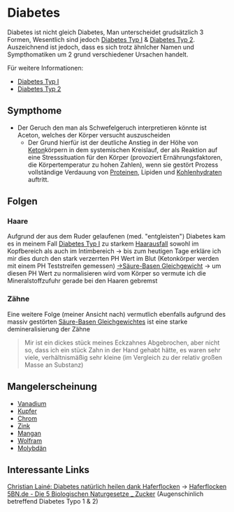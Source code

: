 # Diabetes

Diabetes ist nicht gleich Diabetes, Man unterscheidet grudsätzlich 3 Formen, Wesentlich sind jedoch [Diabetes Typ I](Diabetes%20Typ%201/Diabetes%20Typ%20I.md) & [Diabetes Typ 2](Diabetes%20Typ%202.md). Auszeichnend ist jedoch, dass es sich trotz ähnlcher Namen und Sympthomatiken um 2 grund verschiedener Ursachen handelt.

Für weitere Informationen:
- [Diabetes Typ I](Diabetes%20Typ%201/Diabetes%20Typ%20I.md)
- [Diabetes Typ 2](Diabetes%20Typ%202.md)


## Sympthome
- Der Geruch den man als Schwefelgeruch interpretieren könnte ist Aceton, welches der Körper versucht auszuscheiden
	- Der Grund hierfür ist der deutliche Anstieg in der Höhe von [Keton](../../../Glossar/Keton.md)körpern in dem systemischen Kreislauf, der als Reaktion auf eine Stresssituation für den Körper (provoziert Ernährungsfaktoren, die Körpertemperatur zu hohen Zahlen), wenn sie gestört Prozess vollständige Verdauung von [Proteinen](../../../Glossar/Protein.md), Lipiden und [Kohlenhydraten](../../../Stoffe/wichtige%20Verbindungen/Kohlenhydrate.md) auftritt.

## Folgen
### Haare
Aufgrund der aus dem Ruder gelaufenen (med. "entgleisten") Diabetes kam es in meinem Fall [Diabetes Typ I](Diabetes%20Typ%201/Diabetes%20Typ%20I.md#Diabetes%20Typ%20I) zu starkem [Haarausfall](../Haarausfall.md) sowohl im Kopfbereich als auch im Intimbereich -> bis zum heutigen Tage erkläre ich mir dies durch den stark verzerrten PH Wert im Blut (Ketonkörper werden mit einem PH Teststreifen gemessen) [->Säure-Basen Gleichgewicht](../../../Glossar/Säure-Basen%20Gleichgewicht.md#Säure-Basen%20Gleichgewicht) -> um diesen PH Wert zu normalisieren wird vom Körper so vermute ich die Mineralstoffzufuhr gerade bei den Haaren gebremst

### Zähne
Eine weitere Folge (meiner Ansicht nach) vermutlich ebenfalls aufgrund des massiv gestörten [Säure-Basen Gleichgewichtes](../../../Glossar/Säure-Basen%20Gleichgewicht.md) ist eine starke demineralisierung der Zähne 

>Mir ist ein dickes stück meines Eckzahnes Abgebrochen, aber nicht so, dass ich ein stück Zahn in der Hand gehabt hätte, es waren sehr viele, verhältnismäßig sehr kleine (im Vergleich zu der relativ großen Masse an Substanz)

## Mangelerscheinung
- [Vanadium](../../../Stoffe/Datenbank%20Elemente%20Des%20Periodensystems/Vanadium.md)
- [Kupfer](../../../Stoffe/Datenbank%20Elemente%20Des%20Periodensystems/Kupfer.md)
- [Chrom](../../../Stoffe/Datenbank%20Elemente%20Des%20Periodensystems/Chrom.md)
- [Zink](../../../Stoffe/Datenbank%20Elemente%20Des%20Periodensystems/Zink.md)
- [Mangan](../../../Stoffe/Datenbank%20Elemente%20Des%20Periodensystems/Mangan.md)
- [Wolfram](../../../Stoffe/Datenbank%20Elemente%20Des%20Periodensystems/Wolfram.md)
- [Molybdän](../../../Stoffe/Datenbank%20Elemente%20Des%20Periodensystems/Molybdän.md)


## Interessante Links
[Christian Lainé: Diabetes natürlich heilen dank Haferflocken](https://www.youtube.com/watch?v=x4qYZKi_AD8) -> [Haferflocken](../../../Stoffe/Rohstoffe/Hafer.md#Haferflocken)
[5BN.de - Die 5 Biologischen Naturgesetze _ Zucker](__Attachments/5BN.de%20-%20Die%205%20Biologischen%20Naturgesetze%20_%20Zucker.pdf) (Augenschinlich betreffend Diabetes Typo 1 & 2) 